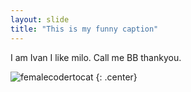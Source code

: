 ```yaml
---
layout: slide
title: "This is my funny caption"
---
```


I am Ivan I like milo. Call me BB thankyou.

![femalecodertocat](https://octodex.github.com/images/femalecodertocat.png)
{: .center}
